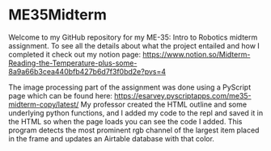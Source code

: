 # ME35Midterm
Welcome to my GitHub repository for my ME-35: Intro to Robotics midterm assignment.
To see all the details about what the project entailed and how I completed it check out my notion page: https://www.notion.so/Midterm-Reading-the-Temperature-plus-some-8a9a66b3cea440bfb427b6d7f3f0bd2e?pvs=4

The image processing part of the assignment was done using a PyScript page which can be found here: https://esarvey.pyscriptapps.com/me35-midterm-copy/latest/ 
My professor created the HTML outline and some underlying python functions, and I added my code to the repl and saved it in the HTML so when the page loads you can see the code I added. This program detects the most prominent rgb channel of the largest item placed in the frame and updates an Airtable database with that color.
